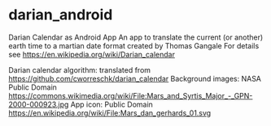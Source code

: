 # darian_android
Darian Calendar as Android App
An app to translate the current (or another) earth time to a martian date format created by Thomas Gangale
For details see https://en.wikipedia.org/wiki/Darian_calendar

Darian calendar algorithm: translated from https://github.com/cworreschk/darian_calendar
Background images: NASA Public Domain https://commons.wikimedia.org/wiki/File:Mars_and_Syrtis_Major_-_GPN-2000-000923.jpg
App icon: Public Domain https://en.wikipedia.org/wiki/File:Mars_dan_gerhards_01.svg 
